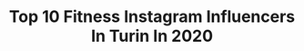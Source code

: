 ---
title: Top 10 Fitness Instagram Influencers In Turin In 2020
description: >-
  Find top fitness Instagram influencers in Turin in 2020. Most popular hashtags: #fitness #style #fashion #torino.
platform: Instagram
profiles:
  - username: "sonia_dedo"
    fullname: >-
      Sonia Barreca💎👑
    location: "Italy"
    followers: 15564
    engagement: 996
    commentsToLikes: 0.035677
    id: ck8wd0kj4d8xs0j78f76looq7
    verified: false
    hashtags: "#biomeccanica, #getmoving, #picoftheday, #6secondi"
  - username: "fabio.fi"
    fullname: >-
      F A B I O ®
    location: "Italy"
    followers: 20154
    engagement: 598
    commentsToLikes: 0.056506
    id: ck15r7zzl6lpm0i19s1e95m9l
    verified: false
    hashtags: "#menwhitclass, #menfashion, #guywhitstyle, #creta"
  - username: "noemi_trm"
    fullname: >-
      Noemi Trombetta
    location: "Italy"
    followers: 16440
    engagement: 317
    commentsToLikes: 0.055818
    id: ck6uejrxrrc400j715q3z6stj
    verified: false
    hashtags: "#colors, #healtyfood, #makeawish, #cicciopancake"
  - username: "nicodsn"
    fullname: >-
      Nico Schneider Ruatta
    location: "Italy"
    followers: 35138
    engagement: 38
    commentsToLikes: 0.009997
    id: ck6txe9cbxc040j71kf61g862
    verified: false
    hashtags: "#lordandberry, #woman, #thisismywhy, #trainingathletic"
  - username: "giuse_joseph"
    fullname: >-
      © Giuse Joseph - Videomaker
    location: "Italy"
    followers: 14721
    engagement: 97
    commentsToLikes: 0.054034
    id: ck14guqwz74lt0i192gmg5z09
    verified: false
    hashtags: "#style, #blondemodels, #lumix, #nexbuds"
  - username: "art___of___food"
    fullname: >-
      Roberta || Food Blogger
    location: "Italy"
    followers: 16126
    engagement: 629
    commentsToLikes: 0.117473
    id: ck8tdtj3g4ppo0j78bqfi7f1h
    verified: false
    hashtags: "#healthylifestyle, #relaxing, #healthyfood, #foodies"
  - username: "riccardochina"
    fullname: >-
      𝐆 𝐑 𝐈 𝐆 𝐈 𝐎
    location: "Italy"
    followers: 81045
    engagement: 489
    commentsToLikes: 0.049999
    id: ck5ho24fboso60i11i13hnnz0
    verified: false
    hashtags: "#body, #coffee, #fyp, #duetto"
  - username: "giada__f_"
    fullname: >-
      Giada
    location: "Italy"
    followers: 24143
    engagement: 443
    commentsToLikes: 0.037604
    id: ck6tpirr3k3se0j71tgxtwdq3
    verified: false
    hashtags: "#travelgram, #boudoirphotography, #fashion, #glamourportraits"
  - username: "danielacarusomodel"
    fullname: >-
      Daniela Caruso model 🇮🇹
    location: "Italy"
    followers: 41076
    engagement: 216
    commentsToLikes: 0.033019
    id: ck5hejk54t8pn0i113zjyk30g
    verified: false
    hashtags: "#strong, #covid19, #modelos, #artsy"
  - username: "_milk_and_cookies__"
    fullname: >-
      Giulia Premutati
    location: "Italy"
    followers: 15461
    engagement: 426
    commentsToLikes: 0.083691
    id: ck5cayt58edwr0i11ojapqpyy
    verified: false
    hashtags: "#turin, #transformation, #mandorle, #foodporn"
---